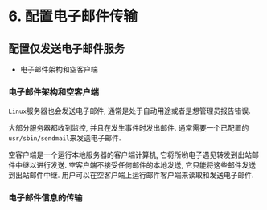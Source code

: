 # 6. 配置电子邮件传输

## 配置仅发送电子邮件服务

* 电子邮件架构和空客户端

### 电子邮件架构和空客户端

`Linux`服务器也会发送电子邮件, 通常是处于自动用途或者是想管理员报告错误.

大部分服务器都收到监控, 并且在发生事件时发出邮件. 通常需要一个已配置的`usr/sbin/sendmail`来发送电子邮件.

空客户端是一个运行本地服务器的客户端计算机, 它将所哟电子遇见转发到出站邮件中继以进行发送. 空客户端不接受任何邮件的本地发送, 它只能将这些邮件发送到出站邮件中继. 用户可以在空客户端上运行邮件客户端来读取和发送电子邮件.

### 电子邮件信息的传输

